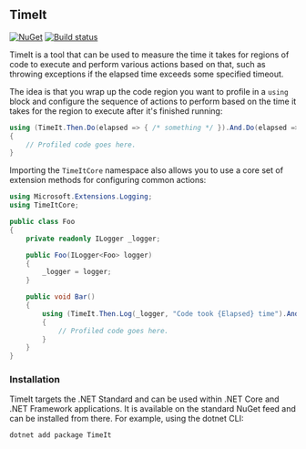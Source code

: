 ## TimeIt

[![NuGet](https://img.shields.io/nuget/v/TimeIt.svg)](https://www.nuget.org/packages/TimeIt)
[![Build status](https://ci.appveyor.com/api/projects/status/9a057rcq6n00p38t?svg=true)](https://ci.appveyor.com/project/TAGC/timeit)

TimeIt is a tool that can be used to measure the time it takes for regions of code to execute and perform various actions based on that, such as throwing exceptions if the elapsed time exceeds some specified timeout.

The idea is that you wrap up the code region you want to profile in a `using` block and configure the sequence of actions to perform based on the time it takes for the region to execute after it's finished running:

```cs
using (TimeIt.Then.Do(elapsed => { /* something */ }).And.Do(elapsed => { /* something else */ }))
{
    // Profiled code goes here.    
}
```

Importing the `TimeItCore` namespace also allows you to use a core set of extension methods for configuring common actions:

```cs
using Microsoft.Extensions.Logging;
using TimeItCore;

public class Foo
{
    private readonly ILogger _logger;

    public Foo(ILogger<Foo> logger)
    {
        _logger = logger;
    }

    public void Bar()
    {
        using (TimeIt.Then.Log(_logger, "Code took {Elapsed} time").And.ThrowIfLongerThan(500)))
        {
            // Profiled code goes here.    
        }
    }
}
```

### Installation

TimeIt targets the .NET Standard and can be used within .NET Core and .NET Framework applications. It is available on the standard NuGet feed and can be installed from there. For example, using the dotnet CLI:

```
dotnet add package TimeIt
```